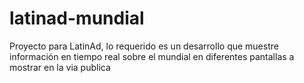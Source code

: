 # latinad-mundial
Proyecto para LatinAd, lo requerido es un desarrollo que muestre información en tiempo real sobre el mundial en diferentes pantallas a mostrar en la via publica
